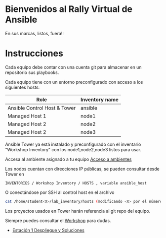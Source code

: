 # Bienvenidos al Rally Virtual de Ansible

En sus marcas, listos, fuera!!

# Instrucciones

Cada equipo debe contar con una cuenta git para almacenar en un repositorio sus playbooks.

Cada equipo tiene con un entorno preconfigurado con acceso a los siguientes hosts:

| Role                         | Inventory name |
| -----------------------------| ---------------|
| Ansible Control Host & Tower | ansible        |
| Managed Host 1               | node1          |
| Managed Host 2               | node2          |
| Managed Host 2               | node3          |

Ansible Tower ya está instalado y preconfigurado con el inventario "Workshop Inventory" con los node1,node2,node3 listos para usar.

Accesa al ambiente asignado a tu equipo [Acceso a ambientes](https://tinyurl.com/redhat-rally) 

Los nodos cuentan con direcciones IP públicas, se pueden consultar desde Tower en 
```
INVENTORIES / Workshop Inventory / HOSTS , variable ansible_host
```
O conectándose por SSH al control host en el archivo 
```bash
cat /home/student<X>/lab_inventory/hosts (modificando <X> por el número de su equipo). 
```

Los proyectos usados en Tower harán referencia al git repo del equipo.

Siempre puedes consultar el [Workshop](https://ansible.github.io/workshops/exercises/ansible_rhel/) para dudas.

- [Estación 1 Despliegue y Soluciones](estacion1/README.md)


